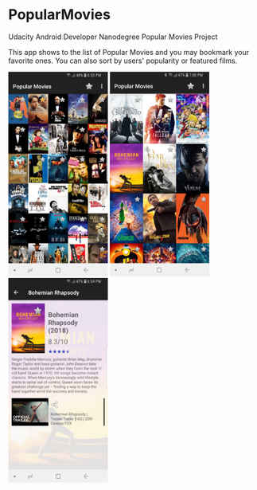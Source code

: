 # PopularMovies
Udacity Android Developer Nanodegree Popular Movies Project


This app shows to the list of Popular Movies and you may bookmark your favorite ones. You can also sort by users' popularity or featured films.

<p float="left">
<img src="https://raw.githubusercontent.com/tadayoni1/popularmovies/master/screenshots/Popular%20Movies1.jpg" width="200">
<img src="https://raw.githubusercontent.com/tadayoni1/popularmovies/master/screenshots/Popular%20Movies2.jpg" width="200">
<img src="https://raw.githubusercontent.com/tadayoni1/popularmovies/master/screenshots/Popular%20Movies3.jpg" width="200">
</p>
